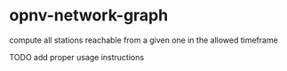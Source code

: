 # opnv-network-graph

compute all stations reachable from a given one in the allowed timeframe

TODO add proper usage instructions